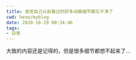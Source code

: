 ```yaml
---
title: 发觉自己以前看过的好多动画细节都忘干净了
cwd: hexo/myblog
date: 2020-10-29 00:34:46
tags:
- 日常
---
```


大致的内容还是记得的，但是很多细节都想不起来了...

